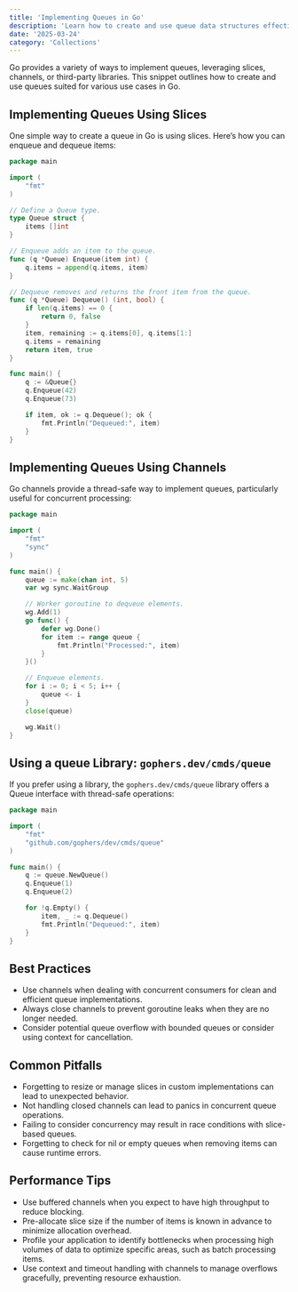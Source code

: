 ```yaml
---
title: 'Implementing Queues in Go'
description: 'Learn how to create and use queue data structures effectively in Go with examples from built-in and standard libraries.'
date: '2025-03-24'
category: 'Collections'
---
```


Go provides a variety of ways to implement queues, leveraging slices, channels, or third-party libraries. This snippet outlines how to create and use queues suited for various use cases in Go.

## Implementing Queues Using Slices

One simple way to create a queue in Go is using slices. Here’s how you can enqueue and dequeue items:

```go
package main

import (
	"fmt"
)

// Define a Queue type.
type Queue struct {
	items []int
}

// Enqueue adds an item to the queue.
func (q *Queue) Enqueue(item int) {
	q.items = append(q.items, item)
}

// Dequeue removes and returns the front item from the queue.
func (q *Queue) Dequeue() (int, bool) {
	if len(q.items) == 0 {
		return 0, false
	}
	item, remaining := q.items[0], q.items[1:]
	q.items = remaining
	return item, true
}

func main() {
	q := &Queue{}
	q.Enqueue(42)
	q.Enqueue(73)

	if item, ok := q.Dequeue(); ok {
		fmt.Println("Dequeued:", item)
	}
}
```

## Implementing Queues Using Channels

Go channels provide a thread-safe way to implement queues, particularly useful for concurrent processing:

```go
package main

import (
	"fmt"
	"sync"
)

func main() {
	queue := make(chan int, 5)
	var wg sync.WaitGroup

	// Worker goroutine to dequeue elements.
	wg.Add(1)
	go func() {
		defer wg.Done()
		for item := range queue {
			fmt.Println("Processed:", item)
		}
	}()

	// Enqueue elements.
	for i := 0; i < 5; i++ {
		queue <- i
	}
	close(queue)

	wg.Wait()
}
```

## Using a queue Library: `gophers.dev/cmds/queue`

If you prefer using a library, the `gophers.dev/cmds/queue` library offers a Queue interface with thread-safe operations:

```go
package main

import (
	"fmt"
	"github.com/gophers/dev/cmds/queue"
)

func main() {
	q := queue.NewQueue()
	q.Enqueue(1)
	q.Enqueue(2)

	for !q.Empty() {
		item, _ := q.Dequeue()
		fmt.Println("Dequeued:", item)
	}
}
```

## Best Practices

- Use channels when dealing with concurrent consumers for clean and efficient queue implementations.
- Always close channels to prevent goroutine leaks when they are no longer needed.
- Consider potential queue overflow with bounded queues or consider using context for cancellation.

## Common Pitfalls

- Forgetting to resize or manage slices in custom implementations can lead to unexpected behavior.
- Not handling closed channels can lead to panics in concurrent queue operations.
- Failing to consider concurrency may result in race conditions with slice-based queues.
- Forgetting to check for nil or empty queues when removing items can cause runtime errors.

## Performance Tips

- Use buffered channels when you expect to have high throughput to reduce blocking.
- Pre-allocate slice size if the number of items is known in advance to minimize allocation overhead.
- Profile your application to identify bottlenecks when processing high volumes of data to optimize specific areas, such as batch processing items.
- Use context and timeout handling with channels to manage overflows gracefully, preventing resource exhaustion.
